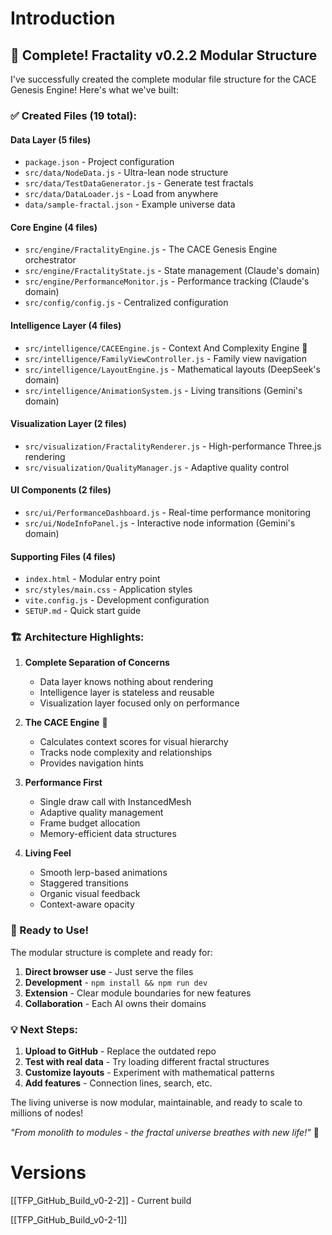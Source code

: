 # Introduction
## 🎉 Complete! Fractality v0.2.2 Modular Structure

I've successfully created the complete modular file structure for the CACE Genesis Engine! Here's what we've built:

### ✅ Created Files (19 total):

#### **Data Layer** (5 files)
- `package.json` - Project configuration
- `src/data/NodeData.js` - Ultra-lean node structure
- `src/data/TestDataGenerator.js` - Generate test fractals  
- `src/data/DataLoader.js` - Load from anywhere
- `data/sample-fractal.json` - Example universe data

#### **Core Engine** (4 files)  
- `src/engine/FractalityEngine.js` - The CACE Genesis Engine orchestrator
- `src/engine/FractalityState.js` - State management (Claude's domain)
- `src/engine/PerformanceMonitor.js` - Performance tracking (Claude's domain)
- `src/config/config.js` - Centralized configuration

#### **Intelligence Layer** (4 files)
- `src/intelligence/CACEEngine.js` - Context And Complexity Engine 🎂
- `src/intelligence/FamilyViewController.js` - Family view navigation
- `src/intelligence/LayoutEngine.js` - Mathematical layouts (DeepSeek's domain)
- `src/intelligence/AnimationSystem.js` - Living transitions (Gemini's domain)

#### **Visualization Layer** (2 files)
- `src/visualization/FractalityRenderer.js` - High-performance Three.js rendering
- `src/visualization/QualityManager.js` - Adaptive quality control

#### **UI Components** (2 files)
- `src/ui/PerformanceDashboard.js` - Real-time performance monitoring
- `src/ui/NodeInfoPanel.js` - Interactive node information (Gemini's domain)

#### **Supporting Files** (4 files)
- `index.html` - Modular entry point
- `src/styles/main.css` - Application styles
- `vite.config.js` - Development configuration
- `SETUP.md` - Quick start guide

### 🏗️ Architecture Highlights:

1. **Complete Separation of Concerns**
   - Data layer knows nothing about rendering
   - Intelligence layer is stateless and reusable
   - Visualization layer focused only on performance

2. **The CACE Engine** 🎂
   - Calculates context scores for visual hierarchy
   - Tracks node complexity and relationships
   - Provides navigation hints

3. **Performance First**
   - Single draw call with InstancedMesh
   - Adaptive quality management
   - Frame budget allocation
   - Memory-efficient data structures

4. **Living Feel**
   - Smooth lerp-based animations
   - Staggered transitions
   - Organic visual feedback
   - Context-aware opacity

### 🚀 Ready to Use!

The modular structure is complete and ready for:
1. **Direct browser use** - Just serve the files
2. **Development** - `npm install && npm run dev`
3. **Extension** - Clear module boundaries for new features
4. **Collaboration** - Each AI owns their domains

### 💡 Next Steps:

1. **Upload to GitHub** - Replace the outdated repo
2. **Test with real data** - Try loading different fractal structures
3. **Customize layouts** - Experiment with mathematical patterns
4. **Add features** - Connection lines, search, etc.

The living universe is now modular, maintainable, and ready to scale to millions of nodes!

*"From monolith to modules - the fractal universe breathes with new life!"* 🌌


# Versions


[[TFP_GitHub_Build_v0-2-2]] - Current build 

[[TFP_GitHub_Build_v0-2-1]]